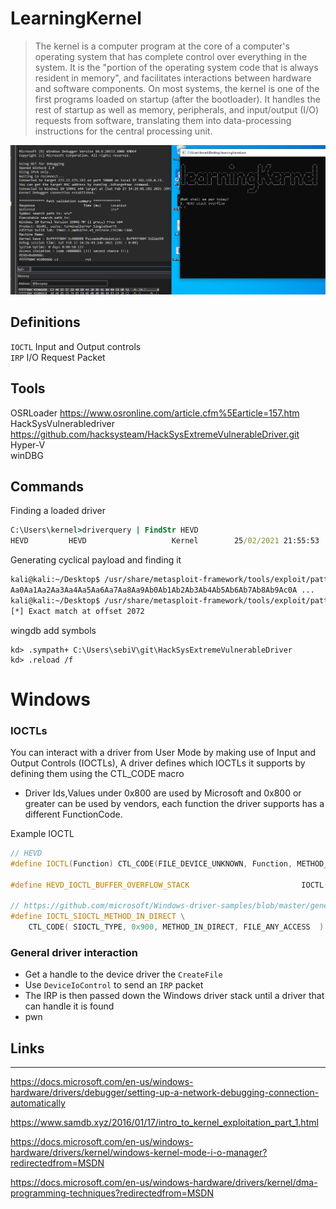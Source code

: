 # LearningKernel 
> The kernel is a computer program at the core of a computer's operating system that has complete control over everything in the system. It is the "portion of the operating system code that is always resident in memory", and facilitates interactions between hardware and software components. On most systems, the kernel is one of the first programs loaded on startup (after the bootloader). It handles the rest of startup as well as memory, peripherals, and input/output (I/O) requests from software, translating them into data-processing instructions for the central processing unit. 

![Alt text](https://raw.githubusercontent.com/sebiiV/learningKernel/master/images/demo.PNG "demo")


## Definitions

``IOCTL``   Input and Output controls\
``IRP``     I/O Request Packet  


## Tools

OSRLoader https://www.osronline.com/article.cfm%5Earticle=157.htm \
HackSysVulnerabledriver https://github.com/hacksysteam/HackSysExtremeVulnerableDriver.git \
Hyper-V \
winDBG





## Commands
Finding a loaded driver
```cmd
C:\Users\kernel>driverquery | FindStr HEVD
HEVD         HEVD                   Kernel        25/02/2021 21:55:53
```
Generating cyclical payload and finding it
```bash
kali@kali:~/Desktop$ /usr/share/metasploit-framework/tools/exploit/pattern_create.rb -l 4000
Aa0Aa1Aa2Aa3Aa4Aa5Aa6Aa7Aa8Aa9Ab0Ab1Ab2Ab3Ab4Ab5Ab6Ab7Ab8Ab9Ac0A ... 
kali@kali:~/Desktop$ /usr/share/metasploit-framework/tools/exploit/pattern_offset.rb -q 31724330
[*] Exact match at offset 2072

```

wingdb add symbols
```
kd> .sympath+ C:\Users\sebiV\git\HackSysExtremeVulnerableDriver
kd> .reload /f
```


# Windows

### IOCTLs
You can interact with a driver from User Mode by making use of Input and Output Controls (IOCTLs), A driver defines which IOCTLs it supports by defining them using the CTL_CODE macro

- Driver Ids,Values under 0x800 are used by Microsoft and 0x800 or greater can be used by vendors, each function the driver supports has a different FunctionCode.

Example IOCTL
```cpp
// HEVD
#define IOCTL(Function) CTL_CODE(FILE_DEVICE_UNKNOWN, Function, METHOD_NEITHER, FILE_ANY_ACCESS)

#define HEVD_IOCTL_BUFFER_OVERFLOW_STACK                         IOCTL(0x800)

// https://github.com/microsoft/Windows-driver-samples/blob/master/general/ioctl/wdm/sys/sioctl.h
#define IOCTL_SIOCTL_METHOD_IN_DIRECT \
    CTL_CODE( SIOCTL_TYPE, 0x900, METHOD_IN_DIRECT, FILE_ANY_ACCESS  )

```

### General driver interaction

- Get a handle to  the device driver the ``CreateFile``
- Use ``DeviceIoControl`` to send an ``IRP`` packet
- The IRP is then passed down the Windows driver stack until a driver that can handle it is found
- pwn

## Links
---

https://docs.microsoft.com/en-us/windows-hardware/drivers/debugger/setting-up-a-network-debugging-connection-automatically

https://www.samdb.xyz/2016/01/17/intro_to_kernel_exploitation_part_1.html

https://docs.microsoft.com/en-us/windows-hardware/drivers/kernel/windows-kernel-mode-i-o-manager?redirectedfrom=MSDN

https://docs.microsoft.com/en-us/windows-hardware/drivers/kernel/dma-programming-techniques?redirectedfrom=MSDN


